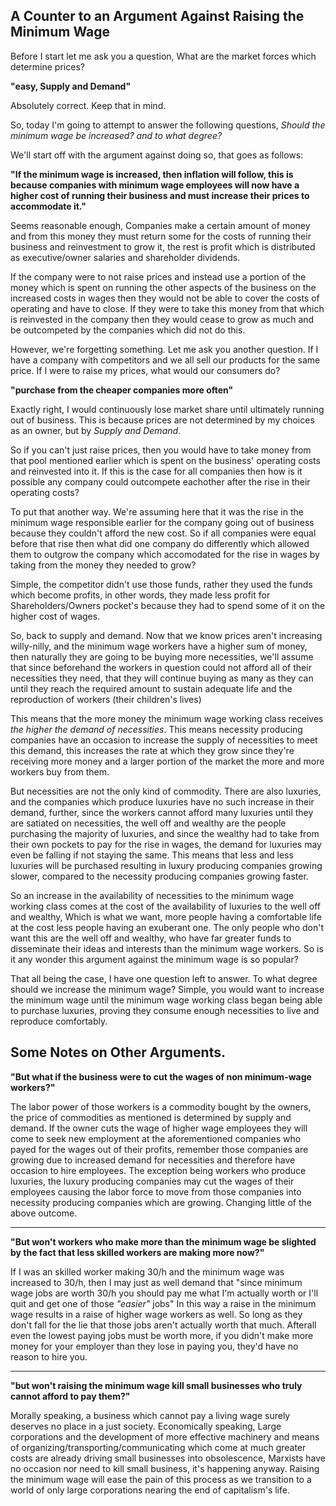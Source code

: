 ## A Counter to an Argument Against Raising the Minimum Wage
Before I start let me ask you a question, What are the market forces which determine prices?

**"easy, Supply and Demand"**

Absolutely correct. Keep that in mind.

So, today I'm going to attempt to answer the following questions, *Should the minimum wage be increased? and to what degree?*

We'll start off with the argument against doing so, that goes as follows:

**"If the minimum wage is increased, then inflation will follow, this is because companies with minimum wage employees will now have a higher cost of running their business and must increase their prices to accommodate it."**

Seems reasonable enough, Companies make a certain amount of money and from this money they must return some for the costs of running their business and reinvestment to grow it, the rest is profit which is distributed as executive/owner salaries and shareholder dividends.

If the company were to not raise prices and instead use a portion of the money which is spent on running the other aspects of the business on the increased costs in wages then they would not be able to cover the costs of operating and have to close. If they were to take this money from that which is reinvested in the company then they would cease to grow as much and be outcompeted by the companies which did not do this.

However, we're forgetting something. Let me ask you another question. If I have a company with competitors and we all sell our products for the same price. If I were to raise my prices, what would our consumers do?

**"purchase from the cheaper companies more often"**

Exactly right, I would continuously lose market share until ultimately running out of business. This is because prices are not determined by my choices as an owner, but by *Supply and Demand*.

So if you can't just raise prices, then you would have to take money from that pool mentioned earlier which is spent on the business' operating costs and reinvested into it. If this is the case for all companies then how is it possible any company could outcompete eachother after the rise in their operating costs?

To put that another way. We're assuming here that it was the rise in the minimum wage responsible earlier for the company going out of business because they couldn't afford the new cost. So if all companies were equal before that rise then what did one company do differently which allowed them to outgrow the company which accomodated for the rise in wages by taking from the money they needed to grow?

Simple, the competitor didn't use those funds, rather they used the funds which become profits, in other words, they made less profit for Shareholders/Owners pocket's because they had to spend some of it on the higher cost of wages.

So, back to supply and demand. Now that we know prices aren't increasing willy-nilly, and the minimum wage workers have a higher sum of money, then naturally they are going to be buying more necessities, we'll assume that since beforehand the workers in question could not afford all of their necessities they need, that they will continue buying as many as they can until they reach the required amount to sustain adequate life and the reproduction of workers (their children's lives)

This means that the more money the minimum wage working class receives *the higher the demand of necessities*. This means necessity producing companies have an occasion to increase the supply of necessities to meet this demand, this increases the rate at which they grow since they're receiving more money and a larger portion of the market the more and more workers buy from them.

But necessities are not the only kind of commodity. There are also luxuries, and the companies which produce luxuries have no such increase in their demand, further, since the workers cannot afford many luxuries until they are satiated on necessities, the well off and wealthy are the people purchasing the majority of luxuries, and since the wealthy had to take from their own pockets to pay for the rise in wages, the demand for luxuries may even be falling if not staying the same. This means that less and less luxuries will be purchased resulting in luxury producing companies growing slower, compared to the necessity producing companies growing faster.

So an increase in the availability of necessities to the minimum wage working class comes at the cost of the availability of luxuries to the well off and wealthy, Which is what we want, more people having a comfortable life at the cost less people having an exuberant one. The only people who don't want this are the well off and wealthy, who have far greater funds to disseminate their ideas and interests than the minimum wage workers. So is it any wonder this argument against the minimum wage is so popular?

That all being the case, I have one question left to answer. To what degree should we increase the minimum wage? Simple, you would want to increase the minimum wage until the minimum wage working class began being able to purchase luxuries, proving they consume enough necessities to live and reproduce comfortably.

## Some Notes on Other Arguments.

**"But what if the business were to cut the wages of non minimum-wage workers?"**

The labor power of those workers is a commodity bought by the owners, the price of commodities as mentioned is determined by supply and demand. If the owner cuts the wage of higher wage employees they will come to seek new employment at the aforementioned companies who payed for the wages out of their profits, remember those companies are growing due to increased demand for necessities and therefore have occasion to hire employees. 
The exception being workers who produce luxuries, the luxury producing companies may cut the wages of their employees causing the labor force to move from those companies into necessity producing companies which are growing. Changing little of the above outcome.

---

**"But won't workers who make more than the minimum wage be slighted by the fact that less skilled workers are making more now?"**

If I was an skilled worker making 30/h and the minimum wage was increased to 30/h, then I may just as well demand that "since minimum wage jobs are worth 30/h you should pay me what I'm actually worth or I'll quit and get one of those *"easier"* jobs"
In this way a raise in the minimum wage results in a raise of higher wage workers as well. So long as they don't fall for the lie that those jobs aren't actually worth that much. 
Afterall even the lowest paying jobs must be worth more, if you didn't make more money for your employer than they lose in paying you, they'd have no reason to hire you.

---

**"but won't raising the minimum wage kill small businesses who truly cannot afford to pay them?"**

Morally speaking, a business which cannot pay a living wage surely deserves no place in a just society.
Economically speaking, Large corporations and the development of more effective machinery and means of organizing/transporting/communicating which come at much greater costs are already driving small businesses into obsolescence, Marxists have no occasion nor need to kill small business, it's happening anyway. Raising the minimum wage will ease the pain of this process as we transition to a world of only large corporations nearing the end of capitalism's life.


